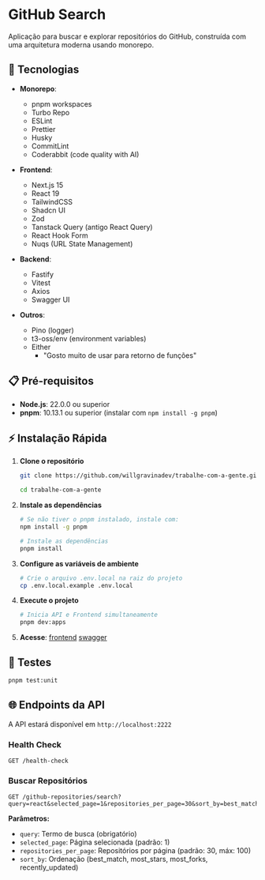# GitHub Search

Aplicação para buscar e explorar repositórios do GitHub, construída com uma arquitetura moderna usando monorepo.

## 🚀 Tecnologias

- **Monorepo**:
  - pnpm workspaces
  - Turbo Repo
  - ESLint
  - Prettier
  - Husky
  - CommitLint
  - Coderabbit (code quality with AI)

- **Frontend**:
  - Next.js 15
  - React 19
  - TailwindCSS
  - Shadcn UI
  - Zod
  - Tanstack Query (antigo React Query)
  - React Hook Form
  - Nuqs (URL State Management)

- **Backend**:
  - Fastify
  - Vitest
  - Axios
  - Swagger UI

- **Outros**:
  - Pino (logger)
  - t3-oss/env (environment variables)
  - Either
    - "Gosto muito de usar para retorno de funções"

## 📋 Pré-requisitos

- **Node.js**: 22.0.0 ou superior
- **pnpm**: 10.13.1 ou superior (instalar com `npm install -g pnpm`)

## ⚡ Instalação Rápida

1. **Clone o repositório**

   ```bash
   git clone https://github.com/willgravinadev/trabalhe-com-a-gente.git
   ```

   ```bash
   cd trabalhe-com-a-gente
   ```

2. **Instale as dependências**

   ```bash
   # Se não tiver o pnpm instalado, instale com:
   npm install -g pnpm

   # Instale as dependências
   pnpm install
   ```

3. **Configure as variáveis de ambiente**

   ```bash
   # Crie o arquivo .env.local na raiz do projeto
   cp .env.local.example .env.local
   ```

4. **Execute o projeto**

   ```bash
   # Inicia API e Frontend simultaneamente
   pnpm dev:apps
   ```

5. **Acesse**:
   [frontend](http://localhost:3000)
   [swagger](http://localhost:2222/documentation)

## 🧪 Testes

```bash
pnpm test:unit
```

## 🌐 Endpoints da API

A API estará disponível em `http://localhost:2222`

### Health Check

```http
GET /health-check
```

### Buscar Repositórios

```http
GET /github-repositories/search?query=react&selected_page=1&repositories_per_page=30&sort_by=best_match
```

**Parâmetros:**

- `query`: Termo de busca (obrigatório)
- `selected_page`: Página selecionada (padrão: 1)
- `repositories_per_page`: Repositórios por página (padrão: 30, máx: 100)
- `sort_by`: Ordenação (best_match, most_stars, most_forks, recently_updated)
